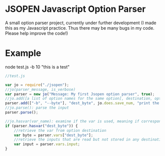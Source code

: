 # JSOPEN Javascript Option Parser
A small option parser project, currently under further development
(I made this as my Javascript practice. Thus there may be many bugs in my code. Please help improve the code!)
# Example
node test.js -b 10 "this is a test"
```javascript
//test.js

var jo = require("./jsopen");
//jo(parser_message, is_verbose)
var parser = new jo("Message: My first Jsopen option parser", true);
//jo.add([a list of option names for the same option], destination, option_type, help_message)
parser.add(["-b", "--byte"], "dest_byte", jo.does.save_num, "print the first n bytes");
//jo.parse(): parse the input
parser.parse();

//jo.hasvar(var_name): examine if the var is used, meaning if corresponding option is called
if (parser.hasvar("dest_byte")) {
	//retrieve the var from option destination
	var byte = parser.vars["dest_byte"];
	//retrieve the inputs that are read but not stored in any destinations of any special options (will be presented in a list)
	var input = parser.vars.input;
}
```
